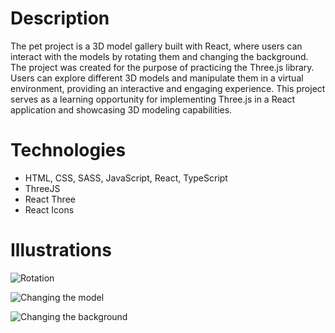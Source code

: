 # Description

The pet project is a 3D model gallery built with React, where users can interact with the models by rotating them and changing the background. The project was created for the purpose of practicing the Three.js library. Users can explore different 3D models and manipulate them in a virtual environment, providing an interactive and engaging experience. This project serves as a learning opportunity for implementing Three.js in a React application and showcasing 3D modeling capabilities.

# Technologies

- HTML, CSS, SASS, JavaScript, React, TypeScript
- ThreeJS
- React Three
- React Icons

# Illustrations

![Rotation](https://media.giphy.com/media/yoeMvcpwA3JZdCd8A4/giphy.gif 'Rotation')

![Changing the model](https://media.giphy.com/media/xHFraukXKtpjAsvVt4/giphy.gif 'Changing the model')

![Changing the background](https://media.giphy.com/media/oi0DIQJXCiQZczZliJ/giphy.gif 'Changing the background')
